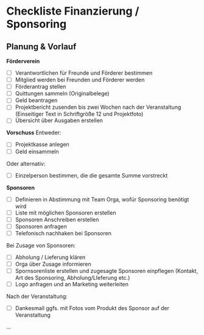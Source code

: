 # Checkliste Finanzierung / Sponsoring

## Planung & Vorlauf

**Förderverein**
- [ ] Verantwortlichen für Freunde und Förderer bestimmen
- [ ] Mitglied werden bei Freunden und Förderer werden
- [ ] Förderantrag stellen
- [ ] Quittungen sammeln (Originalbelege)
- [ ] Geld beantragen 
- [ ] Projektbericht zusenden bis zwei Wochen nach der Veranstaltung (Einseitiger Text in Schriftgröße 12 und Projektfoto)
- [ ] Übersicht über Ausgaben erstellen  

**Vorschuss**
Entweder:
- [ ] Projektkasse anlegen
- [ ] Geld einsammeln

Oder alternativ: 
- [ ] Einzelperson bestimmen, die die gesamte Summe vorstreckt

**Sponsoren**
- [ ] Definieren in Abstimmung mit Team Orga, wofür Sponsoring benötigt wird
- [ ] Liste mit möglichen Sponsoren erstellen
- [ ] Sponsoren Anschreiben erstellen
- [ ] Sponsoren anfragen
- [ ] Telefonisch nachhaken bei Sponsoren

Bei Zusage von Sponsoren:
- [ ] Abholung / Lieferung klären
- [ ] Orga über Zusage informieren
- [ ] Spornsorenliste erstellen und zugesagte Sponsoren einpflegen (Kontakt, Art des Sponsoring, Abholung/LIeferung etc.)
- [ ] Logo anfragen und an Marketing weiterleiten

Nach der Veranstaltung:
- [ ] Dankesmail ggfs. mit Fotos vom Produkt des Sponsor auf der Veranstaltung

...

